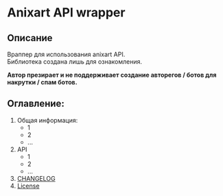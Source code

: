 # Anixart API wrapper
## Описание

Враппер для использования anixart API.\
Библиотека создана лишь для ознакомления. 

**Автор презирает и не поддерживает создание авторегов / ботов для накрутки / спам ботов.**

## Оглавление:

1. Общая информация:
   * 1
   * 2
   * ...
2. API
   * 1
   * 2
   * ...
3. [CHANGELOG](/CHANGELOG)
4. [License](/License)